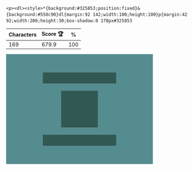 `<p><dl><style>*{background:#325853;position:fixed}&{background:#558c90}dl{margin:92 142;width:100;height:100}p{margin:42 92;width:200;height:30;box-shadow:0 170px#325853`

| Characters | Score 🏆 | %   |
| ---------- | -------- | --- |
| 169        | 679.9    | 100 |

![](/2024/Oct2024/16/20241016.png)
